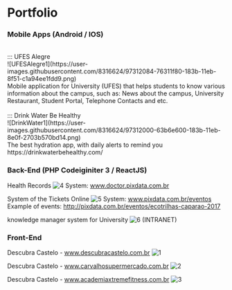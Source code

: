 # Portfolio

### Mobile Apps (Android / IOS)
<br />
    ::: UFES Alegre
<br />
![UFESAlegre1](https://user-images.githubusercontent.com/8316624/97312084-76311f80-183b-11eb-8f51-c1a94ee1fdd9.png)
<br />
Mobile application for University (UFES) that helps students to know various information about the campus, such as: News about the campus, University Restaurant, Student Portal, Telephone Contacts and etc.
<br /><br />
    ::: Drink Water Be Healthy
<br />
![DrinkWater1](https://user-images.githubusercontent.com/8316624/97312000-63b6e600-183b-11eb-8e0f-2703b570bd14.png)
<br />
The best hydration app, with daily alerts to remind you
https://drinkwaterbehealthy.com/

### Back-End (PHP Codeiginiter 3 / ReactJS)
Health Records
![4](https://user-images.githubusercontent.com/8316624/39312896-a0a6e12e-493e-11e8-8bf5-d8b6275ff929.jpg)
System: www.doctor.pixdata.com.br

System of the Tickets Online
![5](https://user-images.githubusercontent.com/8316624/39312897-a0b5bcf8-493e-11e8-858c-77e089375779.jpg)
System: www.pixdata.com.br/eventos
Example of events: http://pixdata.com.br/eventos/ecotrilhas-caparao-2017


knowledge manager system for University
![6](https://user-images.githubusercontent.com/8316624/39312891-a020326e-493e-11e8-8650-a223fe3693c7.jpg)
(INTRANET)



### Front-End
Descubra Castelo - www.descubracastelo.com.br
![1](https://user-images.githubusercontent.com/8316624/39312892-a02eba64-493e-11e8-9aca-f564657e6c5e.jpg)

Descubra Castelo - www.carvalhosupermercado.com.br
![2](https://user-images.githubusercontent.com/8316624/39312893-a041a0ca-493e-11e8-9dbd-6d2f08e1ebd4.jpg)

Descubra Castelo - www.academiaxtremefitness.com.br
![3](https://user-images.githubusercontent.com/8316624/39312895-a098cda0-493e-11e8-8111-47efcd167148.jpg)
